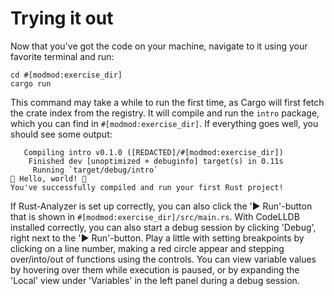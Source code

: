 # Trying it out

Now that you've got the code on your machine, navigate to it using your favorite
terminal and run:

```
cd #[modmod:exercise_dir]
cargo run
```

This command may take a while to run the first time, as Cargo will first fetch
the crate index from the registry. It will compile and run the `intro` package,
which you can find in `#[modmod:exercise_dir]`. If everything goes well, you
should see some output:

```
   Compiling intro v0.1.0 ([REDACTED]/#[modmod:exercise_dir])
    Finished dev [unoptimized + debuginfo] target(s) in 0.11s
     Running `target/debug/intro`
🦀 Hello, world! 🦀
You've successfully compiled and run your first Rust project!
```

If Rust-Analyzer is set up correctly, you can also click the '▶️ Run'-button
that is shown in `#[modmod:exercise_dir]/src/main.rs`. With CodeLLDB installed
correctly, you can also start a debug session by clicking 'Debug', right next to
the '▶️ Run'-button. Play a little with setting breakpoints by clicking on a
line number, making a red circle appear and stepping over/into/out of functions
using the controls. You can view variable values by hovering over them while
execution is paused, or by expanding the 'Local' view under 'Variables' in the
left panel during a debug session.
